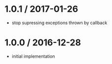 
1.0.1 / 2017-01-26
==================

 * stop supressing exceptions thrown by callback

1.0.0 / 2016-12-28
==================

 * initial implementation

